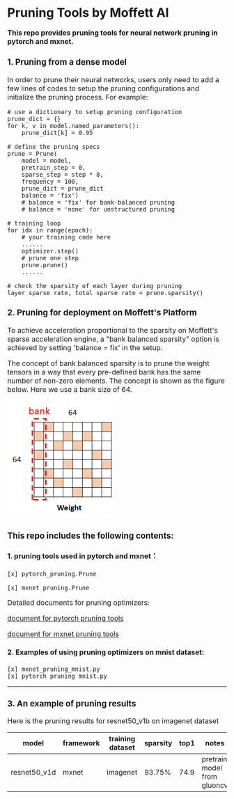 # Pruning Tools by Moffett AI
**<font size='3'>This repo provides pruning tools for neural network pruning in pytorch and mxnet.**

### 1. Pruning from a dense model

In order to prune their neural networks, users only need to add a few lines of codes to setup the pruning configurations and initialize the pruning process. For example:

    # use a dictionary to setup pruning configuration
    prune_dict = {}
    for k, v in model.named_parameters():
        prune_dict[k] = 0.95

    # define the pruning specs
    prune = Prune(
        model = model,
        pretrain_step = 0,
        sparse_step = step * 8,
        frequency = 100,
        prune_dict = prune_dict
        balance = 'fix')
        # balance = 'fix' for bank-balanced pruning
        # balance = 'none' for unstructured pruning

    # training loop
    for idx in range(epoch):
        # your training code here
        ......
        optimizer.step()
        # prune one step
        prune.prune()
        ......

    # check the sparsity of each layer during pruning
    layer_sparse_rate, total_sparse_rate = prune.sparsity()

### 2. Pruning for deployment on Moffett's Platform

To achieve acceleration proportional to the sparsity on Moffett's sparse acceleration engine, a "bank balanced sparsity" option is achieved by setting 'balance = fix' in the setup.

The concept of bank balanced sparsity is to prune the weight tensors in a way that every pre-defined bank has the same number of non-zero elements. The concept is shown as the figure below. Here we use a bank size of 64.

![balance](./balance.png)

### This repo includes the following contents:

#### 1. pruning tools used in pytorch and mxnet：

    [x] pytorch_pruning.Prune

    [x] mxnet_pruning.Prune

Detailed documents for pruning optimizers:

[document for pytorch pruning tools](./docs/pytorch_parameters.md)

[document for mxnet pruning tools](./docs/mxnet_parameters.md)


#### 2. Examples of using pruning optimizers on mnist dataset:
    [x] mxnet_pruning_mnist.py
    [x] pytorch_pruning_mnist.py

---
### 3. An example of pruning results
Here is the pruning results for resnet50_v1b on imagenet dataset

|model|framework|training dataset|sparsity|top1|notes|
|-|-|-|-|-|-|
|resnet50_v1d|mxnet|imagenet|93.75%|74.9|pretrain model from gluoncv|